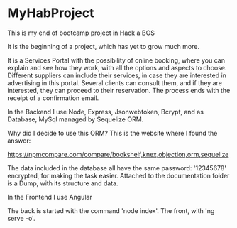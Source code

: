 # MyHabProject

This is my end of bootcamp project in Hack a BOS

It is the beginning of a project, which has yet to grow much more.

It is a Services Portal with the possibility of online booking, where you can explain and see how they work, with all the options and aspects to choose.
Different suppliers can include their services, in case they are interested in advertising in this portal.
Several clients can consult them, and if they are interested, they can proceed to their reservation. The process ends with the receipt of a confirmation email.

In the Backend I use Node, Express, Jsonwebtoken, Bcrypt, and as Database, MySql managed by Sequelize ORM.

Why did I decide to use this ORM?
This is the website where I found the answer:

https://npmcompare.com/compare/bookshelf,knex,objection,orm,sequelize

The data included in the database all have the same password: '12345678' encrypted, for making the task easier.
Attached to the documentation folder is a Dump, with its structure and data.

In the Frontend I use Angular

The back is started with the command 'node index'. The front, with 'ng serve -o'.
